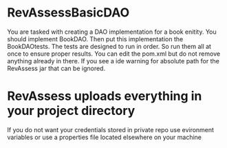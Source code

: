 # RevAssessBasicDAO

You are tasked with creating a DAO implementation for a book enitity. You should implement BookDAO. Then put this implementation the BookDAOtests. The tests are designed to run in order. So run them all at once to ensure proper results.
You can edit the pom.xml but do not remove anything already in there. If you see a ide warning for absolute path for the RevAssess jar that can be ignored.

# RevAssess uploads everything in your project directory
If you do not  want your credentials stored in private repo
use evironment variables or use a properties file located elsewhere on your machine
